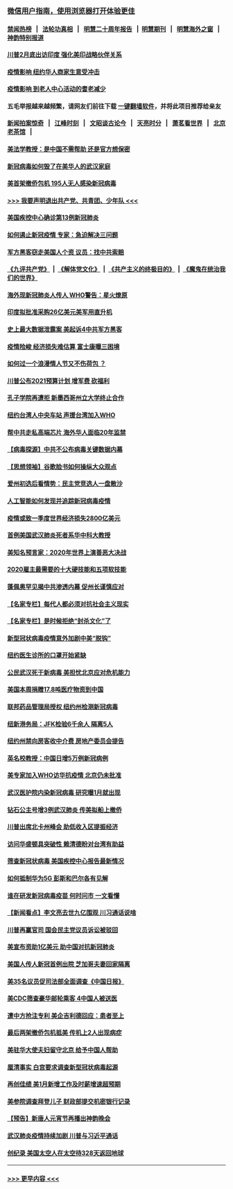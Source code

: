 ### [微信用户指南，使用浏览器打开体验更佳](https://github.com/gfw-breaker/banned-news1/blob/master/indexes/wechat-guide.md?t=0)
#### [禁闻热榜](热点新闻.md?t=0)  &nbsp;&nbsp;|&nbsp;&nbsp; [法轮功真相](https://github.com/gfw-breaker/truth/blob/master/README.md?t=0) &nbsp;&nbsp;|&nbsp;&nbsp; [明慧二十周年报告](https://github.com/gfw-breaker/mh-reports/blob/master/README.md?t=0) &nbsp;&nbsp;|&nbsp;&nbsp;[明慧期刊](https://github.com/gfw-breaker/mh-qikan) &nbsp;&nbsp;|&nbsp;&nbsp; [明慧海外之窗](https://github.com/gfw-breaker/mh-news/blob/master/README.md?t=0) &nbsp;&nbsp;|&nbsp;&nbsp; [神韵特别报道](https://github.com/gfw-breaker/mh-news/blob/master/shenyun.md?t=0)
#### [川普2月底出访印度 强化美印战略伙伴关系](../pages/nsc412/n11860557.md?t=02112222) 
#### [疫情影响  纽约华人商家生意受冲击](../pages/nsc412/n11860284.md?t=02112222) 
#### [疫情影响  到老人中心活动的耆老减少](../pages/nsc412/n11860199.md?t=02112222) 
#### 五毛举报越来越频繁，请网友们前往下载 [一键翻墙软件](https://github.com/gfw-breaker/ssr-accounts)，并将此项目推荐给亲友
#### [新闻拍案惊奇](https://github.com/gfw-breaker/banned-news1/blob/master/pages/link4.md) &nbsp;&nbsp;|&nbsp;&nbsp; [江峰时刻](https://github.com/gfw-breaker/banned-news1/blob/master/pages/link4.md) &nbsp;&nbsp;|&nbsp;&nbsp; [文昭谈古论今](https://github.com/gfw-breaker/banned-news1/blob/master/pages/link4.md) &nbsp;&nbsp;|&nbsp;&nbsp; [天亮时分](https://github.com/gfw-breaker/banned-news1/blob/master/pages/link4.md) &nbsp;&nbsp;|&nbsp;&nbsp; [萧茗看世界](https://github.com/gfw-breaker/banned-news1/blob/master/pages/link4.md) &nbsp;&nbsp;|&nbsp;&nbsp; [北京老茶馆](https://github.com/gfw-breaker/banned-news1/blob/master/pages/link4.md) &nbsp;&nbsp;|&nbsp;&nbsp; 
#### [美法学教授：是中国不需帮助 还是官方想保密](../pages/nsc412/n11859492.md?t=02112222) 
#### [新冠病毒如何毁了在美华人的武汉家庭](../pages/nsc412/n11859524.md?t=02112222) 
#### [美首架撤侨包机 195人无人感染新冠病毒](../pages/nsc412/n11859908.md?t=02112222) 
#### [>>> 我要声明退出共产党、共青团、少年队 <<<](https://github.com/begood0513/goodnews/blob/master/quit/letter.md) 
#### [美国疾控中心确诊第13例新冠肺炎](../pages/nsc412/n11859966.md?t=02112222) 
#### [如何遏止新冠疫情 专家：急迫解决三问题](../pages/nsc412/n11859685.md?t=02112222) 
#### [军方黑客窃走美国人个资 议员：找中共索赔](../pages/nsc412/n11859371.md?t=02112222) 
#### [《九评共产党》](https://github.com/begood0513/9ping.md/blob/master/README.md) &nbsp;|&nbsp; [《解体党文化》](../../../../jtdwh.md/blob/master/README.md)  &nbsp;|&nbsp; [《共产主义的终极目的》](../../../../gczydzjmd.md/blob/master/README.md) &nbsp;|&nbsp; [《魔鬼在统治我们的世界》](../../../../mgztzwmdsj.md/blob/master/README.md) 
#### [海外现新冠肺炎人传人 WHO警告：星火燎原](../pages/nsc412/n11859252.md?t=02112222) 
#### [印度拟批准采购26亿美元美军用直升机](../pages/nsc412/n11859143.md?t=02112222) 
#### [史上最大数据泄露案 美起诉4中共军方黑客](../pages/nsc412/n11859115.md?t=02112222) 
#### [疫情险峻 经济损失难估算 富士康曝三困境](../pages/nsc412/n11859120.md?t=02112222) 
#### [如何过一个浪漫情人节又不伤荷包 ？](../pages/nsc412/n11858969.md?t=02112222) 
#### [川普公布2021预算计划 增军费 砍福利](../pages/nsc412/n11859012.md?t=02112222) 
#### [孔子学院再遭拒 新墨西哥州立大学终止合作](../pages/nsc412/n11858661.md?t=02112222) 
#### [纽约台湾人中央车站  声援台湾加入WHO](../pages/nsc412/n11857757.md?t=02112222) 
#### [帮中共走私高端芯片 海外华人面临20年监禁](../pages/nsc412/n11855016.md?t=02112222) 
#### [【病毒探源】中共不公布病毒关键数据内幕](../pages/nsc412/n11856584.md?t=02112222) 
#### [【思想领袖】谷歌脸书如何操纵大众观点](../pages/nsc412/n11680874.md?t=02112222) 
#### [爱州初选后看情势：民主党竞选人一盘散沙](../pages/nsc412/n11856557.md?t=02112222) 
#### [人工智能如何发现并追踪新冠病毒疫情](../pages/nsc412/n11856398.md?t=02112222) 
#### [疫情或致一季度世界经济损失2800亿美元](../pages/nsc412/n11855639.md?t=02112222) 
#### [首例美国武汉肺炎死者系华中科大教授](../pages/nsc412/n11855500.md?t=02112222) 
#### [美知名预言家：2020年世界上演善恶大决战](../pages/nsc412/n11855418.md?t=02112222) 
#### [2020雇主最需要的十大硬技能和五项软技能](../pages/nsc412/n11850953.md?t=02112222) 
#### [蓬佩奥罕见揭中共渗透内幕 促州长谨慎应对](../pages/nsc412/n11854685.md?t=02112222) 
#### [【名家专栏】每代人都必须对抗社会主义现实](../pages/nsc412/n11831412.md?t=02112222) 
#### [【名家专栏】是时候拒绝“封杀文化”了](../pages/nsc412/n11814093.md?t=02112222) 
#### [新型冠状病毒疫情意外加剧中美“脱钩”](../pages/nsc412/n11854475.md?t=02112222) 
#### [纽约医生诊所的口罩开始紧缺](../pages/nsc412/n11853364.md?t=02112222) 
#### [公民武汉死于新病毒 美担忧北京应对危机能力](../pages/nsc412/n11854331.md?t=02112222) 
#### [美国本周捐赠17.8吨医疗物资到中国](../pages/nsc412/n11854269.md?t=02112222) 
#### [联邦药品管理局授权  纽约州检测新冠病毒](../pages/nsc412/n11853371.md?t=02112222) 
#### [纽新港务局：JFK检验6千余人  隔离5人](../pages/nsc412/n11853366.md?t=02112222) 
#### [纽约州禁向房客收中介费  房地产委员会提告](../pages/nsc412/n11853360.md?t=02112222) 
#### [英名校教授：中国日增5万例新冠病例](../pages/nsc412/n11854174.md?t=02112222) 
#### [美专家加入WHO访华抗疫情 北京仍未批准](../pages/nsc412/n11854043.md?t=02112222) 
#### [武汉医护院内染新冠病毒 研究曝1月就出现](../pages/nsc412/n11852928.md?t=02112222) 
#### [钻石公主号增3例武汉肺炎 传美拟船上撤侨](../pages/nsc412/n11853240.md?t=02112222) 
#### [川普出席北卡州峰会 助低收入区提振经济](../pages/nsc412/n11853232.md?t=02112222) 
#### [访问华盛顿具突破性 赖清德盼对台湾有助益](../pages/nsc412/n11853129.md?t=02112222) 
#### [筛查新冠状病毒 美国疾控中心报告最新情况](../pages/nsc412/n11853070.md?t=02112222) 
#### [如何抵制华为5G 彭斯和巴尔各有见解](../pages/nsc412/n11852535.md?t=02112222) 
#### [谁在研发新冠病毒疫苗 何时问市 一文看懂](../pages/nsc412/n11852840.md?t=02112222) 
#### [【新闻看点】李文亮去世九亿围观 川习通话说啥](../pages/nsc412/n11852360.md?t=02112222) 
#### [川普再赢官司 国会民主党议员诉讼被驳回](../pages/nsc412/n11852287.md?t=02112222) 
#### [美宣布资助1亿美元 助中国对抗新冠肺炎](../pages/nsc412/n11852531.md?t=02112222) 
#### [美国人传人新冠首例出院 芝加哥夫妻回家隔离](../pages/nsc412/n11852452.md?t=02112222) 
#### [美35名议员促司法部全面调查《中国日报》](../pages/nsc412/n11852435.md?t=02112222) 
#### [美CDC筛查豪华邮轮乘客 4中国人被送医](../pages/nsc412/n11852085.md?t=02112222) 
#### [遭中方抢注专利 美企吉利德回应：患者至上](../pages/nsc412/n11852037.md?t=02112222) 
#### [最后两架撤侨包机抵美 传机上2人出现病症](../pages/nsc412/n11852173.md?t=02112222) 
#### [美驻华大使夫妇留守北京 给予中国人帮助](../pages/nsc412/n11852165.md?t=02112222) 
#### [厘清事实 白宫要求调查新型冠状病毒起源](../pages/nsc412/n11852106.md?t=02112222) 
#### [再创佳绩 美1月新增工作及时薪增速超预期](../pages/nsc412/n11852174.md?t=02112222) 
#### [美参院调查拜登儿子 财政部提交机密银行记录](../pages/nsc412/n11851808.md?t=02112222) 
#### [【预告】新唐人元宵节再播出神韵晚会](../pages/nsc412/n11843192.md?t=02112222) 
#### [武汉肺炎疫情持续加剧 川普与习近平通话](../pages/nsc412/n11851613.md?t=02112222) 
#### [创纪录 美国太空人在太空待328天返回地球](../pages/nsc412/n11851266.md?t=02112222) 

----
#### [ >>> 更早内容 <<< ](../indexes/nsc412-earlier.md)
